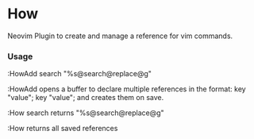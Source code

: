 # How
Neovim Plugin to create and manage a reference for vim commands.

### Usage
:HowAdd search "%s@search@replace@g"

:HowAdd
opens a buffer to declare multiple references in the format:
key "value";
key "value";
and creates them on save.

:How search
returns "%s@search@replace@g"

:How
returns all saved references
